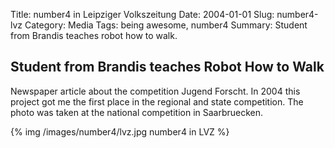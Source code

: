 Title: number4 in Leipziger Volkszeitung
Date: 2004-01-01
Slug: number4-lvz
Category: Media
Tags: being awesome, number4
Summary: Student from Brandis teaches robot how to walk.


## Student from Brandis teaches Robot How to Walk

Newspaper article about the competition Jugend Forscht. In 2004 this project got me the first place in the regional and state competition. The photo was taken at the national competition in Saarbruecken.

{% img /images/number4/lvz.jpg number4 in LVZ %}

